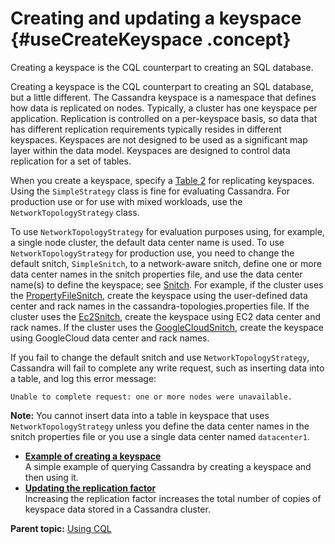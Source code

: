 # Creating and updating a keyspace {#useCreateKeyspace .concept}

Creating a keyspace is the CQL counterpart to creating an SQL database.

Creating a keyspace is the CQL counterpart to creating an SQL database, but a little different. The Cassandra keyspace is a namespace that defines how data is replicated on nodes. Typically, a cluster has one keyspace per application. Replication is controlled on a per-keyspace basis, so data that has different replication requirements typically resides in different keyspaces. Keyspaces are not designed to be used as a significant map layer within the data model. Keyspaces are designed to control data replication for a set of tables.

When you create a keyspace, specify a [Table 2](../cql_reference/cqlCreateKeyspace.md#CQLreplicationMap) for replicating keyspaces. Using the `SimpleStrategy` class is fine for evaluating Cassandra. For production use or for use with mixed workloads, use the `NetworkTopologyStrategy` class.

To use `NetworkTopologyStrategy` for evaluation purposes using, for example, a single node cluster, the default data center name is used. To use `NetworkTopologyStrategy` for production use, you need to change the default snitch, `SimpleSnitch`, to a network-aware snitch, define one or more data center names in the snitch properties file, and use the data center name\(s\) to define the keyspace; see [Snitch](/en/cassandra-oss/3.0/cassandra/architecture/archSnitchesAbout.html). For example, if the cluster uses the [PropertyFileSnitch](/en/cassandra-oss/3.0/cassandra/architecture/archSnitchPFSnitch.html), create the keyspace using the user-defined data center and rack names in the cassandra-topologies.properties file. If the cluster uses the [Ec2Snitch](/en/cassandra-oss/3.0/cassandra/architecture/archSnitchEC2.html), create the keyspace using EC2 data center and rack names. If the cluster uses the [GoogleCloudSnitch](/en/cassandra-oss/3.0/cassandra/architecture/archSnitchGoogle.html), create the keyspace using GoogleCloud data center and rack names.

If you fail to change the default snitch and use `NetworkTopologyStrategy`, Cassandra will fail to complete any write request, such as inserting data into a table, and log this error message:

```
Unable to complete request: one or more nodes were unavailable.
```

**Note:** You cannot insert data into a table in keyspace that uses `NetworkTopologyStrategy` unless you define the data center names in the snitch properties file or you use a single data center named `datacenter1`.

-   **[Example of creating a keyspace](../../cql/cql_using/useExampleCreatingKeyspace.md)**  
A simple example of querying Cassandra by creating a keyspace and then using it.
-   **[Updating the replication factor](../../cql/cql_using/useUpdateKeyspaceRF.md)**  
Increasing the replication factor increases the total number of copies of keyspace data stored in a Cassandra cluster.

**Parent topic:** [Using CQL](../../cql/cql_using/useAboutCQL.md)

